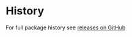 History
======
For full package history see [releases on GitHub](https://github.com/VeliovGroup/meteor-aes-crypto/releases)
